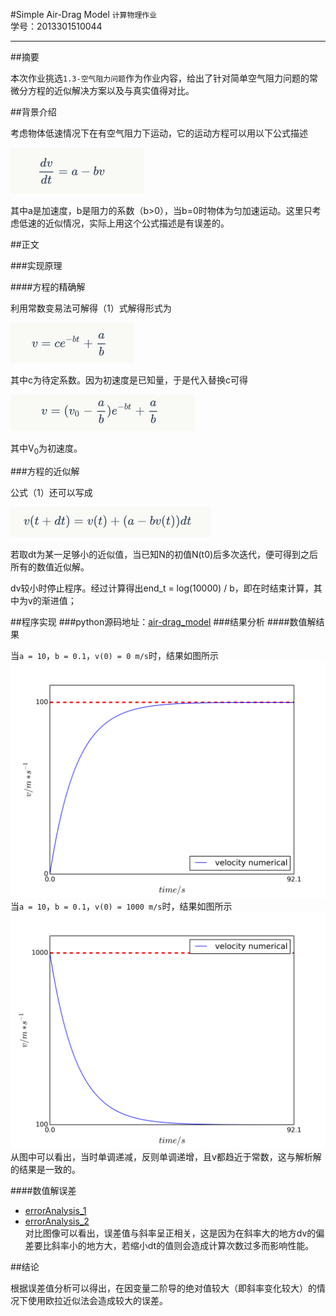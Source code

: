 
#Simple Air-Drag Model
`计算物理作业`<br>
学号：2013301510044
***
##摘要

本次作业挑选`1.3-空气阻力问题`作为作业内容，给出了针对简单空气阻力问题的常微分方程的近似解决方案以及与真实值得对比。 

##背景介绍

考虑物体低速情况下在有空气阻力下运动，它的运动方程可以用以下公式描述

![](./Resource/e5_1.png)


其中a是加速度，b是阻力的系数（b>0），当b=0时物体为匀加速运动。这里只考虑低速的近似情况，实际上用这个公式描述是有误差的。

##正文

###实现原理

####方程的精确解

利用常数变易法可解得（1）式解得形式为

![](./Resource/e5_2.png)


其中c为待定系数。因为初速度是已知量，于是代入替换c可得

![](./Resource/e5_3.png)

其中V<sub>0</sub>为初速度。

###方程的近似解

公式（1）还可以写成

![](./Resource/e5_4.png)

若取dt为某一足够小的近似值，当已知N的初值N(t0)后多次迭代，便可得到之后所有的数值近似解。 

dv较小时停止程序。经过计算得出end_t = log(10000) / b，即在时结束计算，其中为v的渐进值；

##程序实现
###python源码地址：[air-drag_model](./air-drag_model.py)
###结果分析
####数值解结果

  当`a = 10`，`b = 0.1`，`v(0) = 0 m/s`时，结果如图所示 <br>
![](./Resource/air-drag_model_1.png)
  当`a = 10`，`b = 0.1`，`v(0) = 1000 m/s`时，结果如图所示 <br>
![](./Resource/air-drag_model_2.png)
  从图中可以看出，当时单调递减，反则单调递增，且v都趋近于常数，这与解析解的结果是一致的。

####数值解误差

* [errorAnalysis_1](./Resource/errorAnalysis_1.txt)<br>
* [errorAnalysis_2](./Resource/errorAnalysis_2.txt)<br>
对比图像可以看出，误差值与斜率呈正相关，这是因为在斜率大的地方dv的偏差要比斜率小的地方大，若缩小dt的值则会造成计算次数过多而影响性能。

##结论

根据误差值分析可以得出，在因变量二阶导的绝对值较大（即斜率变化较大）的情况下使用欧拉近似法会造成较大的误差。
